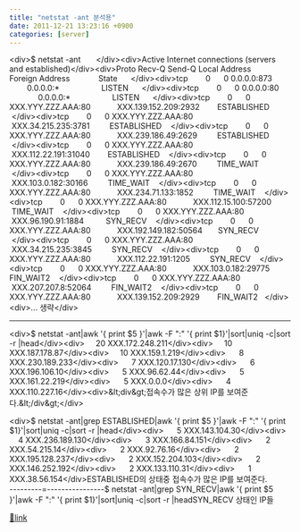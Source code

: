 ```yaml
---
title: "netstat -ant 분석용"
date: 2011-12-21 13:23:16 +0900
categories: [server]
---
```


&lt;div&gt;$ netstat -ant       &lt;/div&gt;&lt;div&gt;Active Internet connections (servers and established)&lt;/div&gt;&lt;div&gt;Proto Recv-Q Send-Q Local Address               Foreign Address             State      &lt;/div&gt;&lt;div&gt;tcp        0      0 0.0.0.0:873                 0.0.0.0:*                   LISTEN      &lt;/div&gt;&lt;div&gt;tcp        0      0 0.0.0.0:80                  0.0.0.0:*                   LISTEN      &lt;/div&gt;&lt;div&gt;tcp        0      0 XXX.YYY.ZZZ.AAA:80            XXX.139.152.209:2932        ESTABLISHED    &lt;/div&gt;&lt;div&gt;tcp        0      0 XXX.YYY.ZZZ.AAA:80            XXX.34.215.235:3781         ESTABLISHED    &lt;/div&gt;&lt;div&gt;tcp        0      0 XXX.YYY.ZZZ.AAA:80            XXX.239.186.49:2629         ESTABLISHED    &lt;/div&gt;&lt;div&gt;tcp        0      0 XXX.YYY.ZZZ.AAA:80            XXX.112.22.191:31040        ESTABLISHED    &lt;/div&gt;&lt;div&gt;tcp        0      0 XXX.YYY.ZZZ.AAA:80            XXX.239.186.49:2670         TIME_WAIT    &lt;/div&gt;&lt;div&gt;tcp        0      0 XXX.YYY.ZZZ.AAA:80            XXX.103.0.182:30166         TIME_WAIT    &lt;/div&gt;&lt;div&gt;tcp        0      0 XXX.YYY.ZZZ.AAA:80            XXX.234.71.133:1852         TIME_WAIT    &lt;/div&gt;&lt;div&gt;tcp        0      0 XXX.YYY.ZZZ.AAA:80            XXX.112.15.100:57200        TIME_WAIT    &lt;/div&gt;&lt;div&gt;tcp        0      0 XXX.YYY.ZZZ.AAA:80            XXX.96.190.91:1884          SYN_RECV    &lt;/div&gt;&lt;div&gt;tcp        0      0 XXX.YYY.ZZZ.AAA:80            XXX.192.149.182:50564       SYN_RECV    &lt;/div&gt;&lt;div&gt;tcp        0      0 XXX.YYY.ZZZ.AAA:80            XXX.34.215.235:3845         SYN_RECV    &lt;/div&gt;&lt;div&gt;tcp        0      0 XXX.YYY.ZZZ.AAA:80            XXX.112.22.191:1205         SYN_RECV    &lt;/div&gt;&lt;div&gt;tcp        0      0 XXX.YYY.ZZZ.AAA:80            XXX.103.0.182:29775         FIN_WAIT2    &lt;/div&gt;&lt;div&gt;tcp        0      0 XXX.YYY.ZZZ.AAA:80            XXX.207.207.8:52064         FIN_WAIT2    &lt;/div&gt;&lt;div&gt;tcp        0      0 XXX.YYY.ZZZ.AAA:80            XXX.139.152.209:2929        FIN_WAIT2   &lt;/div&gt;&lt;div&gt;... 생략&lt;/div&gt;  
- - - - - -

  
&lt;div&gt;$ netstat -ant|awk '{ print $5 }'|awk -F ":" '{ print $1}'|sort|uniq -c|sort -r |head&lt;/div&gt;&lt;div&gt;     20 XXX.172.248.211&lt;/div&gt;&lt;div&gt;     10 XXX.187.178.87&lt;/div&gt;&lt;div&gt;     10 XXX.159.1.219&lt;/div&gt;&lt;div&gt;      8 XXX.230.189.233&lt;/div&gt;&lt;div&gt;      7 XXX.120.17.130&lt;/div&gt;&lt;div&gt;      6 XXX.196.106.10&lt;/div&gt;&lt;div&gt;      5 XXX.96.62.44&lt;/div&gt;&lt;div&gt;      5 XXX.161.22.219&lt;/div&gt;&lt;div&gt;      5 XXX.0.0.0&lt;/div&gt;&lt;div&gt;      4 XXX.110.227.16&lt;/div&gt;&lt;div&gt;&amp;lt;div&amp;gt;접속수가 많은 상위 IP를 보여준다.&amp;lt;/div&amp;gt;&lt;/div&gt;  
  
&lt;div&gt;$ netstat -ant|grep ESTABLISHED|awk '{ print $5 }'|awk -F ":" '{ print $1}'|sort|uniq -c|sort -r |head&lt;/div&gt;&lt;div&gt;      5 XXX.143.104.30&lt;/div&gt;&lt;div&gt;      4 XXX.236.189.130&lt;/div&gt;&lt;div&gt;      3 XXX.166.84.151&lt;/div&gt;&lt;div&gt;      2 XXX.54.215.14&lt;/div&gt;&lt;div&gt;      2 XXX.92.76.16&lt;/div&gt;&lt;div&gt;      2 XXX.195.128.237&lt;/div&gt;&lt;div&gt;      2 XXX.152.204.103&lt;/div&gt;&lt;div&gt;      2 XXX.146.252.192&lt;/div&gt;&lt;div&gt;      2 XXX.133.110.31&lt;/div&gt;&lt;div&gt;      1 XXX.38.56.154&lt;/div&gt;ESTABLISHED의 상태중 접속수가 많은 IP를 보여준다.  
---------=----------------$ netstat -ant|grep SYN_RECV|awk '{ print $5 }'|awk -F ":" '{ print $1}'|sort|uniq -c|sort -r |headSYN_RECV 상태인 IP들


[🔗link](http://www.mins01.com/mh/tech/read/745)